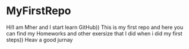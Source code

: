 # MyFirstRepo
Hi!I am Mher and I start learn GitHub))
This is my first repo and here you can find my Homeworks and other exersize that I did when i did my first steps))
Heav a good jurnay
